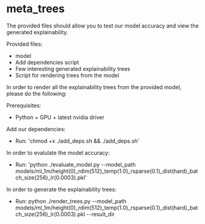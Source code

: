 # meta_trees

The provided files should allow you to test our model accuracy and view the generated explainability.

Provided files:
- model
- Add dependencies script
- Few interesting generated explainability trees
- Script for rendering trees from the model

In order to render all the explainability trees from the provided model, please do the following:

Prerequisites:  
- Python + GPU + latest nvidia driver

Add our dependencies:
- Run: 
  'chmod +x ./add_deps.sh && ./add_deps.sh'

In order to evalulate the model accuracy:
- Run:
  'python ./evaluate_model.py --model_path models/ml_1m/height(0)_rdim(512)_temp(1.0)_rsparse(0.1)_dist(hard)_batch_size(256)_lr(0.0003).pkl'

In order to generate the explainability trees:
- Run: 
python ./render_trees.py --model_path models/ml_1m/height(0)_rdim(512)_temp(1.0)_rsparse(0.1)_dist(hard)_batch_size(256)_lr(0.0003).pkl --result_dir <path>



  
